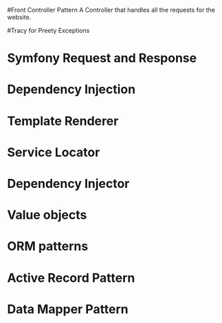 #Front Controller Pattern
A Controller that handles all the requests for the website.


#Tracy for Preety Exceptions


# Symfony Request and Response

# Dependency Injection

# Template Renderer

# Service Locator

# Dependency Injector

# Value objects

# ORM patterns

# Active Record Pattern

# Data Mapper Pattern

